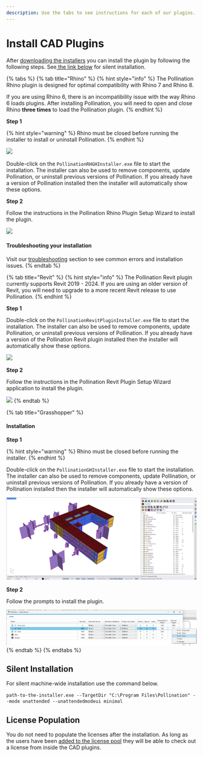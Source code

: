 ```yaml
---
description: Use the tabs to see instructions for each of our plugins.
---
```


# Install CAD Plugins

After [downloading the installers](download-plugins.md) you can install the plugin by following the following steps. See[ the link below](download-and-install-plugins.md#silent-installation) for silent installation.

{% tabs %}
{% tab title="Rhino" %}
{% hint style="info" %}
The Pollination Rhino plugin is designed for optimal compatibility with Rhino 7 and Rhino 8.

If you are using Rhino 6, there is an incompatibility issue with the way Rhino 6 loads plugins. After installing Pollination, you will need to open and close Rhino **three times** to load the Pollination plugin.
{% endhint %}

**Step 1**

{% hint style="warning" %}
Rhino must be closed before running the installer to install or uninstall Pollination.
{% endhint %}

![](<../.gitbook/assets/image (150) (1) (1) (1).png>)

Double-click on the `PollinationRHGHInstaller.exe` file to start the installation. The installer can also be used to remove components, update Pollination, or uninstall previous versions of Pollination. If you already have a version of Pollination installed then the installer will automatically show these options.



**Step 2**

Follow the instructions in the Pollination Rhino Plugin Setup Wizard to install the plugin.

![](<../.gitbook/assets/image (149) (1) (1) (1).png>)

#### Troubleshooting your installation

Visit our [troubleshooting](troubleshooting/ "mention") section to see common errors and installation issues.
{% endtab %}

{% tab title="Revit" %}
{% hint style="info" %}
The Pollination Revit plugin currently supports Revit 2019 - 2024. If you are using an older version of Revit, you will need to upgrade to a more recent Revit release to use Pollination.
{% endhint %}

**Step 1**

Double-click on the `PollinationRevitPluginInstaller.exe` file to start the installation. The installer can also be used to remove components, update Pollination, or uninstall previous versions of Pollination. If you already have a version of the Pollination Revit plugin installed then the installer will automatically show these options.

![](<../.gitbook/assets/image (148) (1) (1).png>)

**Step 2**

Follow the instructions in the Pollination Revit Plugin Setup Wizard application to install the plugin.

![](<../.gitbook/assets/image (151) (1) (1) (1).png>)
{% endtab %}

{% tab title="Grasshopper" %}
#### Installation

**Step 1**

{% hint style="warning" %}
Rhino must be closed before running the installer.
{% endhint %}

Double-click on the `PollinationGHInstaller.exe` file to start the installation. The installer can also be used to remove components, update Pollination, or uninstall previous versions of Pollination. If you already have a version of Pollination installed then the installer will automatically show these options.

![](<../.gitbook/assets/image (40).png>)

**Step 2**

Follow the prompts to install the plugin.

![](<../.gitbook/assets/image (35).png>)
{% endtab %}
{% endtabs %}

## Silent Installation

For silent machine-wide installation use the command below.

```
path-to-the-installer.exe --TargetDir "C:\Program Files\Pollination" --mode unattended --unattendedmodeui minimal
```

## License Population

You do not need to populate the licenses after the installation. As long as the users have been [added to the license pool](manage-license-pool.md) they will be able to check out a license from inside the CAD plugins.
